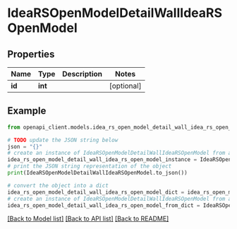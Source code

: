 # IdeaRSOpenModelDetailWallIdeaRSOpenModel


## Properties

Name | Type | Description | Notes
------------ | ------------- | ------------- | -------------
**id** | **int** |  | [optional] 

## Example

```python
from openapi_client.models.idea_rs_open_model_detail_wall_idea_rs_open_model import IdeaRSOpenModelDetailWallIdeaRSOpenModel

# TODO update the JSON string below
json = "{}"
# create an instance of IdeaRSOpenModelDetailWallIdeaRSOpenModel from a JSON string
idea_rs_open_model_detail_wall_idea_rs_open_model_instance = IdeaRSOpenModelDetailWallIdeaRSOpenModel.from_json(json)
# print the JSON string representation of the object
print(IdeaRSOpenModelDetailWallIdeaRSOpenModel.to_json())

# convert the object into a dict
idea_rs_open_model_detail_wall_idea_rs_open_model_dict = idea_rs_open_model_detail_wall_idea_rs_open_model_instance.to_dict()
# create an instance of IdeaRSOpenModelDetailWallIdeaRSOpenModel from a dict
idea_rs_open_model_detail_wall_idea_rs_open_model_from_dict = IdeaRSOpenModelDetailWallIdeaRSOpenModel.from_dict(idea_rs_open_model_detail_wall_idea_rs_open_model_dict)
```
[[Back to Model list]](../README.md#documentation-for-models) [[Back to API list]](../README.md#documentation-for-api-endpoints) [[Back to README]](../README.md)


